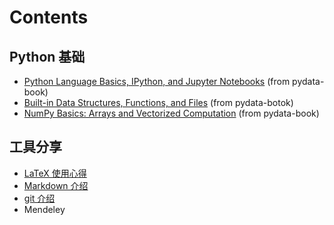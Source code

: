 # Contents

## Python 基础

- [Python Language Basics, IPython, and Jupyter Notebooks](https://gitee.com/zweien/pydata-book/blob/2nd-edition/ch02.ipynb) (from pydata-book)
- [Built-in Data Structures, Functions, and Files](https://gitee.com/zweien/pydata-book/blob/2nd-edition/ch03.ipynb) (from pydata-botok)
- [NumPy Basics: Arrays and Vectorized Computation](https://gitee.com/zweien/pydata-book/blob/2nd-edition/ch04.ipynb) (from pydata-book)


## 工具分享

* [LaTeX 使用心得](/tools_sharing/latex/README.md)
* [Markdown 介绍](/tools_sharing/markdown/README.md)
* [git 介绍](https://gitee.com/help)
* Mendeley
